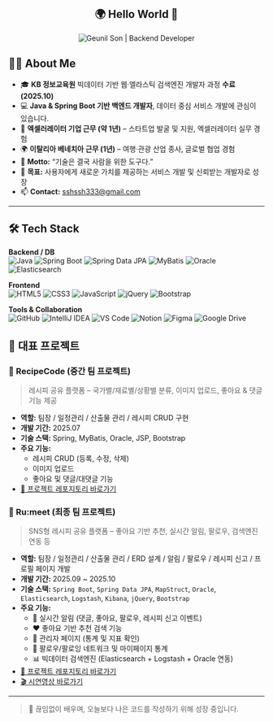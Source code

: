 <div align="center">
  <h2>🌍 Hello World 👋</h2>
  <p align="center">
  <img src="https://capsule-render.vercel.app/api?type=soft&color=F4ECE6&height=120&section=header&text=Geunil%20Son%20%7C%20Backend%20Developer&fontColor=2E2E2E&fontSize=36&animation=fadeIn" alt="Geunil Son | Backend Developer"/>
</p>
</div>

## 👨‍💻 About Me  

- 🎓 **KB 정보교육원** 빅데이터 기반 웹·엘라스틱 검색엔진 개발자 과정 **수료 (2025.10)**  
- 💻 **Java & Spring Boot 기반 백엔드 개발자**, 데이터 중심 서비스 개발에 관심이 있습니다.  
- 💼 **엑셀러레이터 기업 근무 (약 1년)** – 스타트업 발굴 및 지원, 엑셀러레이터 실무 경험  
- 🌍 **이탈리아 베네치아 근무 (1년)** – 여행·관광 산업 종사, 글로벌 협업 경험  
- 🧭 **Motto:** “기술은 결국 사람을 위한 도구다.”  
- 🎯 **목표:** 사용자에게 새로운 가치를 제공하는 서비스 개발 및 신뢰받는 개발자로 성장  
- 📫 **Contact:** sshssh333@gmail.com


---

## 🛠 Tech Stack  

**Backend / DB**  
![Java](https://img.shields.io/badge/Java-007396?style=for-the-badge&logo=java&logoColor=white)
![Spring Boot](https://img.shields.io/badge/Spring%20Boot-6DB33F?style=for-the-badge&logo=springboot&logoColor=white)
![Spring Data JPA](https://img.shields.io/badge/JPA-59666C?style=for-the-badge&logo=hibernate&logoColor=white)
![MyBatis](https://img.shields.io/badge/MyBatis-FF5A00?style=for-the-badge)
![Oracle](https://img.shields.io/badge/Oracle-F80000?style=for-the-badge&logo=oracle&logoColor=white)
![Elasticsearch](https://img.shields.io/badge/Elasticsearch-005571?style=for-the-badge&logo=elasticsearch)

**Frontend**  
![HTML5](https://img.shields.io/badge/HTML5-E34F26?style=for-the-badge&logo=html5&logoColor=white)
![CSS3](https://img.shields.io/badge/CSS3-1572B6?style=for-the-badge&logo=css3&logoColor=white)
![JavaScript](https://img.shields.io/badge/JavaScript-F7DF1E?style=for-the-badge&logo=javascript&logoColor=black)
![jQuery](https://img.shields.io/badge/jQuery-0769AD?style=for-the-badge&logo=jquery&logoColor=white)
![Bootstrap](https://img.shields.io/badge/Bootstrap-7952B3?style=for-the-badge&logo=bootstrap&logoColor=white)

**Tools & Collaboration**  
![GitHub](https://img.shields.io/badge/GitHub-181717?style=for-the-badge&logo=github)
![IntelliJ IDEA](https://img.shields.io/badge/IntelliJ-000000?style=for-the-badge&logo=intellijidea)
![VS Code](https://img.shields.io/badge/VS%20Code-007ACC?style=for-the-badge&logo=visualstudiocode)
![Notion](https://img.shields.io/badge/Notion-000000?style=for-the-badge&logo=notion)
![Figma](https://img.shields.io/badge/Figma-F24E1E?style=for-the-badge&logo=figma)
![Google Drive](https://img.shields.io/badge/Google%20Drive-4285F4?style=for-the-badge&logo=googledrive)


## 📂 대표 프로젝트  

### 🍳 RecipeCode (중간 팀 프로젝트)  
> 레시피 공유 플랫폼 – 국가별/재료별/상황별 분류, 이미지 업로드, 좋아요 & 댓글 기능 제공  

- **역할:** 팀장 / 일정관리 / 산출물 관리 / 레시피 CRUD 구현  
- **개발 기간:** 2025.07  
- **기술 스택:** Spring, MyBatis, Oracle, JSP, Bootstrap  
- **주요 기능:**  
  - 레시피 CRUD (등록, 수정, 삭제)  
  - 이미지 업로드  
  - 좋아요 및 댓글/대댓글 기능  
- [🔗 프로젝트 레포지토리 바로가기](https://github.com/Geunil-Son/TeamProjet)


### 🌟 Ru:meet (최종 팀 프로젝트)  
> SNS형 레시피 공유 플랫폼 – 좋아요 기반 추천, 실시간 알림, 팔로우, 검색엔진 연동 등  

- **역할:** 팀장 / 일정관리 / 산출물 관리 / ERD 설계 / 알림 / 팔로우 / 레시피 신고 / 프로필 페이지 개발  
- **개발 기간:** 2025.09 ~ 2025.10  
- **기술 스택:** `Spring Boot`, `Spring Data JPA`, `MapStruct`, `Oracle`, `Elasticsearch`, `Logstash`, `Kibana`, `jQuery`, `Bootstrap`  
- **주요 기능:**  
  - 🔔 실시간 알림 (댓글, 좋아요, 팔로우, 레시피 신고 이벤트)  
  - ❤️ 좋아요 기반 추천 검색 기능  
  - 🧾 관리자 페이지 (통계 및 지표 확인)  
  - 👥 팔로우/팔로잉 네트워크 및 마이페이지 통계  
  - 📊 빅데이터 검색엔진 (Elasticsearch + Logstash + Oracle 연동)  
- [🔗 프로젝트 레포지토리 바로가기](https://github.com/Geunil-Son/RecipeCode_final)  
- [🎬 시연영상 바로가기](https://youtu.be/JlFuMDL2crc)

---


> 🌱 끊임없이 배우며, 오늘보다 나은 코드를 작성하기 위해 성장 중입니다.

